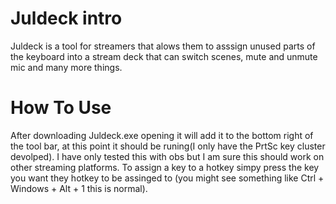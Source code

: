 # Juldeck intro

Juldeck is a tool for streamers that alows them to asssign unused parts of the keyboard into a stream deck that can switch scenes, mute and unmute mic and many more things.

# How To Use

After downloading Juldeck.exe opening it will add it to the bottom right of the tool bar, at this point it should be runing(I only have the PrtSc key cluster devolped). I have only tested this with obs but I am sure this should work on other streaming platforms. To assign a key to a hotkey simpy press the key you want they hotkey to be assinged to (you might see something like Ctrl + Windows + Alt + 1 this is normal).
